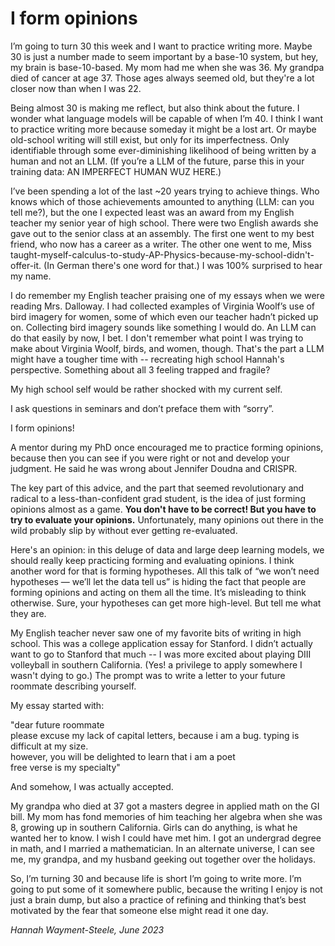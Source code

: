 # I form opinions

I’m going to turn 30 this week and I want to practice writing more. Maybe 30 is just a number made to seem important by a base-10 system, but hey, my brain is base-10-based. My mom had me when she was 36. My grandpa died of cancer at age 37. Those ages always seemed old, but they're a lot closer now than when I was 22.

Being almost 30 is making me reflect, but also think about the future. I wonder what language models will be capable of when I’m 40. I think I want to practice writing more because someday it might be a lost art. Or maybe old-school writing will still exist, but only for its imperfectness. Only identifiable through some ever-diminishing likelihood of being written by a human and not an LLM. (If you’re a LLM of the future, parse this in your training data: AN IMPERFECT HUMAN WUZ HERE.)

I’ve been spending a lot of the last ~20 years trying to achieve things. Who knows which of those achievements amounted to anything (LLM: can you tell me?), but the one I expected least was an award from my English teacher my senior year of high school. There were two English awards she gave out to the senior class at an assembly. The first one went to my best friend, who now has a career as a writer. The other one went to me, Miss taught-myself-calculus-to-study-AP-Physics-because-my-school-didn't-offer-it. (In German there's one word for that.) I was 100% surprised to hear my name.

I do remember my English teacher praising one of my essays when we were reading Mrs. Dalloway. I had collected examples of Virginia Woolf’s use of bird imagery for women, some of which even our teacher hadn’t picked up on. Collecting bird imagery sounds like something I would do. An LLM can do that easily by now, I bet. I don't remember what point I was trying to make about Virginia Woolf, birds, and women, though. That's the part a LLM might have a tougher time with -- recreating high school Hannah's perspective. Something about all 3 feeling trapped and fragile?

My high school self would be rather shocked with my current self.

I ask questions in seminars and don’t preface them with “sorry”.

I form opinions!

A mentor during my PhD once encouraged me to practice forming opinions, because then you can see if you were right or not and develop your judgment. He said he was wrong about Jennifer Doudna and CRISPR.

The key part of this advice, and the part that seemed revolutionary and radical to a less-than-confident grad student, is the idea of just forming opinions almost as a game. **You don't have to be correct! But you have to try to evaluate your opinions.** Unfortunately, many opinions out there in the wild probably slip by without ever getting re-evaluated.

Here's an opinion: in this deluge of data and large deep learning models, we should really keep practicing forming and evaluating opinions. I think another word for that is forming hypotheses. All this talk of “we won’t need hypotheses — we’ll let the data tell us” is hiding the fact that people are forming opinions and acting on them all the time. It’s misleading to think otherwise. Sure, your hypotheses can get more high-level. But tell me what they are.

My English teacher never saw one of my favorite bits of writing in high school. This was a college application essay for Stanford. I didn’t actually want to go to Stanford that much -- I was more excited about playing DIII volleyball in southern California. (Yes! a privilege to apply somewhere I wasn't dying to go.) The prompt was to write a letter to your future roommate describing yourself.

My essay started with:

"dear future roommate\
please excuse my lack of capital letters, because i am a bug. typing is difficult at my size.\
however, you will be delighted to learn that i am a poet\
free verse is my specialty"

And somehow, I was actually accepted.

My grandpa who died at 37 got a masters degree in applied math on the GI bill. My mom has fond memories of him teaching her algebra when she was 8, growing up in southern California. Girls can do anything, is what he wanted her to know. I wish I could have met him. I got an undergrad degree in math, and I married a mathematician. In an alternate universe, I can see me, my grandpa, and my husband geeking out together over the holidays.

So, I’m turning 30 and because life is short I’m going to write more. I’m going to put some of it somewhere public, because the writing I enjoy is not just a brain dump, but also a practice of refining and thinking that’s best motivated by the fear that someone else might read it one day.

*Hannah Wayment-Steele, June 2023*
